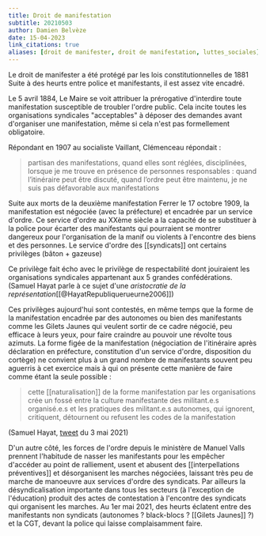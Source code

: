 ```yaml
---
title: Droit de manifestation
subtitle: 20210503
author: Damien Belvèze
date: 15-04-2023
link_citations: true
aliases: [droit de manifester, droit de manifestation, luttes_sociales]
---
```


Le droit de manifester a été protégé par les lois constitutionnelles de 1881
Suite à des heurts entre police et manifestants, il est assez vite encadré. 

Le 5 avril 1884, Le Maire se voit attribuer la prérogative d'interdire toute manifestation susceptible de troubler l'ordre public. Cela incite toutes les organisations syndicales "acceptables" à déposer des demandes avant d'organiser une manifestation, même si cela n'est pas formellement obligatoire.

Répondant en 1907 au socialiste Vaillant, Clémenceau répondait : 

> partisan des manifestations, quand elles sont réglées, disciplinées, lorsque je me trouve en présence de personnes responsables : quand l’itinéraire peut être discuté, quand l’ordre peut être maintenu, je ne suis pas défavorable aux manifestations

Suite aux morts de la deuxième manifestation Ferrer le 17 octobre 1909, la manifestation est négociée (avec la préfecture) et encadrée par un service d'ordre. 
Ce service d'ordre au XXème siècle a la capacité de se substituer à la police pour écarter des manifestants qui pourraient se montrer dangereux pour l'organisation de la manif ou violents à l'encontre des biens et des personnes. Le service d'ordre des [[syndicats]] ont certains privilèges (bâton + gazeuse)

Ce privilège fait écho avec le privilège de respectabilité dont jouiraient les organisations syndicales appartenant aux 5 grandes confédérations. (Samuel Hayat parle à ce sujet d'une *aristocratie de la représentation*[[@HayatRepubliquerueurne2006]])

Ces privilèges aujourd'hui sont contestés, en même temps que la forme de la manifestation encadrée par des autonomes ou bien des manifestants comme les Gilets Jaunes qui veulent sortir de ce cadre négocié, peu efficace à leurs yeux, pour faire craindre au pouvoir une révolte tous azimuts.
La forme figée de la manifestation (négociation de l'itinéraire après déclaration en préfecture, constitution d'un service d'ordre, disposition du cortège) ne convient plus à un grand nombre de manifestants souvent peu aguerris à cet exercice mais à qui on présente cette manière de faire comme étant la seule possible : 

> cette [[naturalisation]] de la forme manifestation par les organisations crée un fossé entre la culture manifestante des militant.e.s organisé.e.s et les pratiques des militant.e.s autonomes, qui ignorent, critiquent, détournent ou refusent les codes de la manifestation 

(Samuel Hayat, [tweet](https://twitter.com/SamuelHayat/status/1389152358328946688) du 3 mai 2021)

D'un autre côté, les forces de l'ordre depuis le ministère de Manuel Valls prennent l'habitude de nasser les manifestants pour les empêcher d'accéder au point de ralliement, usent et abusent des [[interpellations préventives]] et désorganisent les marches négociées, laissant très peu de marche de manoeuvre aux services d'ordre des syndicats. 
Par ailleurs la désyndicalisation importante dans tous les secteurs (à l'exception de l'éducation) produit des actes de contestation à l'encontre des syndicats qui organisent les marches. 
Au 1er mai 2021, des heurts éclatent entre des manifestants non syndicats (autonomes ? black-blocs ? [[Gilets Jaunes]] ?) et la CGT, devant la police qui laisse complaisamment faire.